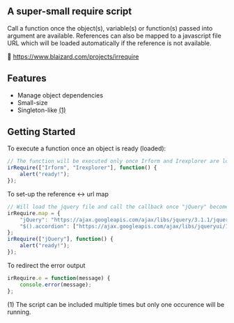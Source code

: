 ## A super-small require script

Call a function once the object(s), variable(s) or function(s) passed into argument are available.
References can also be mapped to a javascript file URL which will be loaded automatically if the reference is not available.

&#128279; https://www.blaizard.com/projects/irrequire

## Features

* Manage object dependencies
* Small-size
* Singleton-like [(1)](#singleton)

## Getting Started

To execute a function once an object is ready (loaded):
```javascript
// The function will be executed only once Irform and Irexplorer are loaded
irRequire(["Irform", "Irexplorer"], function() {
	alert("ready!");
});
```

To set-up the reference <-> url map
```javascript
// Will load the jquery file and call the callback once "jQuery" becomes a recognized object
irRequire.map = {
	"jQuery": "https://ajax.googleapis.com/ajax/libs/jquery/3.1.1/jquery.min.js",
	"$().accordion": ["https://ajax.googleapis.com/ajax/libs/jqueryui/1.12.1/themes/smoothness/jquery-ui.css", "https://ajax.googleapis.com/ajax/libs/jqueryui/1.12.1/jquery-ui.min.js"]
};
irRequire(["jQuery"], function() {
	alert("ready!");
});
```

To redirect the error output
```javascript
irRequire.e = function(message) {
	console.error(message);
};
```

<a name="singleton">(1)</a> The script can be included multiple times but only one occurence will be running.<br/>